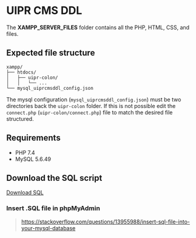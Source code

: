# UIPR CMS DDL

The **XAMPP_SERVER_FILES** folder contains all the PHP, HTML, CSS, and files.

## Expected file structure
```
xampp/
├── htdocs/
│   ├── uipr-colon/
│   │   └── ...
└── mysql_uiprcmsddl_config.json
```
The mysql configuration (`mysql_uiprcmsddl_config.json`) must be two directories back the 
`uipr-colon` folder. If this is not possible edit the `connect.php` (`uipr-colon/connect.php`) 
file to match the desired file structured.

## Requirements

- PHP 7.4
- MySQL 5.6.49

## Download the SQL script

[Download SQL](https://github.com/DustinDiazLopez/UIPR-Project-DDL/blob/main/XAMPP_SERVER_FILES/uiprcmsddl.sql)

### Insert .SQL file in phpMyAdmin
> https://stackoverflow.com/questions/13955988/insert-sql-file-into-your-mysql-database
